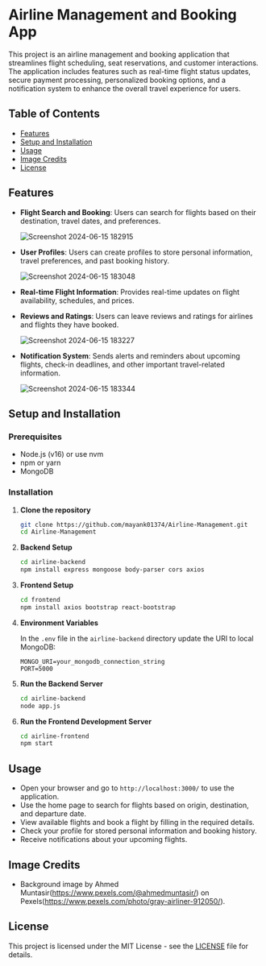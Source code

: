 # Airline Management and Booking App

This project is an airline management and booking application that streamlines flight scheduling, seat reservations, and customer interactions. The application includes features such as real-time flight status updates, secure payment processing, personalized booking options, and a notification system to enhance the overall travel experience for users.

## Table of Contents

- [Features](#features)
- [Setup and Installation](#setup-and-installation)
- [Usage](#usage)
- [Image Credits](#image-credits)
- [License](#license)

## Features

- **Flight Search and Booking**: Users can search for flights based on their destination, travel dates, and preferences.
  
  ![Screenshot 2024-06-15 182915](https://github.com/mayank01374/Airline-Management/assets/133500570/e05d48be-c72d-4c4d-b6fe-61b2cd12c5da)
  
- **User Profiles**: Users can create profiles to store personal information, travel preferences, and past booking history.
 
  ![Screenshot 2024-06-15 183048](https://github.com/mayank01374/Airline-Management/assets/133500570/cbcad324-ecfd-495b-aeea-0ff670bc107e)
  
- **Real-time Flight Information**: Provides real-time updates on flight availability, schedules, and prices.
  
- **Reviews and Ratings**: Users can leave reviews and ratings for airlines and flights they have booked.
  
  ![Screenshot 2024-06-15 183227](https://github.com/mayank01374/Airline-Management/assets/133500570/8bc2fa98-f0df-4ef4-bdc0-73820ee65b2e)
  
- **Notification System**: Sends alerts and reminders about upcoming flights, check-in deadlines, and other important travel-related information.
  
  ![Screenshot 2024-06-15 183344](https://github.com/mayank01374/Airline-Management/assets/133500570/bc476a22-62d6-458c-beee-56f837161fd6)
  

## Setup and Installation

### Prerequisites

- Node.js (v16) or use nvm
- npm or yarn
- MongoDB

### Installation

1. **Clone the repository**

   ```bash
   git clone https://github.com/mayank01374/Airline-Management.git
   cd Airline-Management
   ```

2. **Backend Setup**

   ```bash
   cd airline-backend
   npm install express mongoose body-parser cors axios
   ```

3. **Frontend Setup**

   ```bash
   cd frontend
   npm install axios bootstrap react-bootstrap
   ```

4. **Environment Variables**

   In the `.env` file in the `airline-backend` directory update the URI to local MongoDB:

   ```env
   MONGO_URI=your_mongodb_connection_string
   PORT=5000
   ```

5. **Run the Backend Server**

   ```bash
   cd airline-backend
   node app.js
   ```

6. **Run the Frontend Development Server**

   ```bash
   cd airline-frontend
   npm start
   ```

## Usage

- Open your browser and go to `http://localhost:3000/` to use the application.
- Use the home page to search for flights based on origin, destination, and departure date.
- View available flights and book a flight by filling in the required details.
- Check your profile for stored personal information and booking history.
- Receive notifications about your upcoming flights.

## Image Credits

- Background image by Ahmed Muntasir(https://www.pexels.com/@ahmedmuntasir/) on Pexels(https://www.pexels.com/photo/gray-airliner-912050/).

## License

This project is licensed under the MIT License - see the [LICENSE](LICENSE) file for details.


